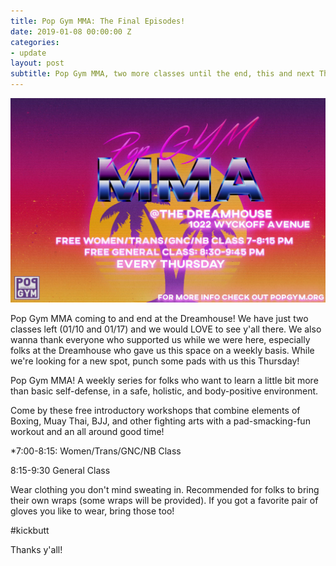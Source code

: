 ```yaml
---
title: Pop Gym MMA: The Final Episodes!
date: 2019-01-08 00:00:00 Z
categories:
- update
layout: post
subtitle: Pop Gym MMA, two more classes until the end, this and next Thursday!
---
```


![Pop Gym MMA](/assets/mma.jpg)

Pop Gym MMA coming to and end at the Dreamhouse! We have just two classes left (01/10 and 01/17) and we would LOVE to see y'all there. We also wanna thank everyone who supported us while we were here, especially folks at the Dreamhouse who gave us this space on a weekly basis. While we're looking for a new spot, punch some pads with us this Thursday!

Pop Gym MMA! A weekly series for folks who want to learn a little bit more than basic self-defense, in a safe, holistic, and body-positive environment. 

Come by these free introductory workshops that combine elements of Boxing, Muay Thai, BJJ, and other fighting arts with a pad-smacking-fun workout and an all around good time!

*7:00-8:15: Women/Trans/GNC/NB Class

8:15-9:30 General Class

Wear clothing you don't mind sweating in. Recommended for folks to bring their own wraps (some wraps will be provided). If you got a favorite pair of gloves you like to wear, bring those too!

#kickbutt

Thanks y'all!
